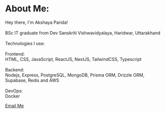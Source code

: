 #  About Me:
 Hey there, I'm Akshaya Parida!<br><br>BSc IT graduate from Dev Sanskriti Vishwavidyalaya, Haridwar, Uttarakhand <br><br>Technologies I use:
 <br><br>Frontend:<br>
HTML, CSS, JavaScript, ReactJS, NextJS, TailwindCSS, Typescript <br><br> Backend:<br> Nodejs, Express, PostgreSQL, MongoDB, Prisma ORM, Drizzle ORM, Supabase, Redis and AWS  <br><br>
DevOps:<br>
Docker

[Email Me](mailto:akshayaparida2811@gmail.com)



